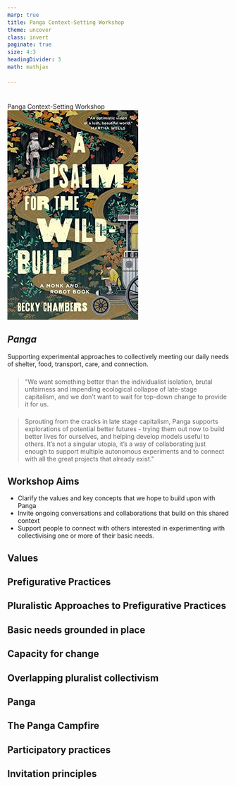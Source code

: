 ```yaml
---
marp: true
title: Panga Context-Setting Workshop
theme: uncover
class: invert
paginate: true
size: 4:3 
headingDivider: 3
math: mathjax

---
```


#  
Panga
Context-Setting Workshop 
![bg height: 300 right:45%](image.png)
<!-- _paginate: skip -->
<!-- _header: fit -->

## *Panga* 

Supporting experimental approaches to collectively meeting our daily needs of shelter, food, transport, care, and connection.


### 

> "We want something better than the individualist isolation, brutal unfairness and impending ecological collapse of late-stage capitalism, and we don’t  want to wait for top-down change to provide it for us.

###
> Sprouting from the cracks in late stage capitalism, Panga supports explorations of potential better futures - trying them out now to build better lives for ourselves, and helping develop models useful to others. It’s not a singular utopia, it’s a way of collaborating just enough to support multiple autonomous experiments and to connect with all the great projects that already exist."

##  Workshop Aims 

  * Clarify the values and key concepts that we hope to build upon with Panga 
  * Invite ongoing conversations and collaborations that build on this shared context  
  * Support people to connect with others interested in experimenting with collectivising one or more of their basic needs.

## Values   

## Prefigurative Practices
## Pluralistic Approaches to Prefigurative Practices
## Basic needs grounded in place
## Capacity for change
## Overlapping pluralist collectivism
## Panga  
## The Panga Campfire 
## Participatory practices
## Invitation principles
